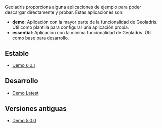 Geoladris proporciona alguna aplicaciones de ejemplo para poder descargar directamente y probar. Estas aplicaciones son:

* **demo**: Aplicación con la mayor parte de la funcionalidad de Geoladris. Útil como plantilla para configurar una aplicación propia.
* **essential**: Aplicación con la mínima funcionalidad de Geoladris. Útil como base para desarrollo.

## Estable

* [Demo 6.0.1](http://nullisland.geomati.co:8082/repository/releases/org/fao/unredd/apps/demo/6.0.1/demo-6.0.1.war)

## Desarrollo

* [Demo Latest](http://nullisland.geomati.co:8082/repository/snapshots/org/fao/unredd/apps/demo/6.1.0-SNAPSHOT/demo-6.1.0-SNAPSHOT.war)

## Versiones antiguas

* [Demo 5.0.0](http://nullisland.geomati.co:8082/repository/releases/org/fao/unredd/apps/demo/5.0.0/demo-5.0.0.war)
